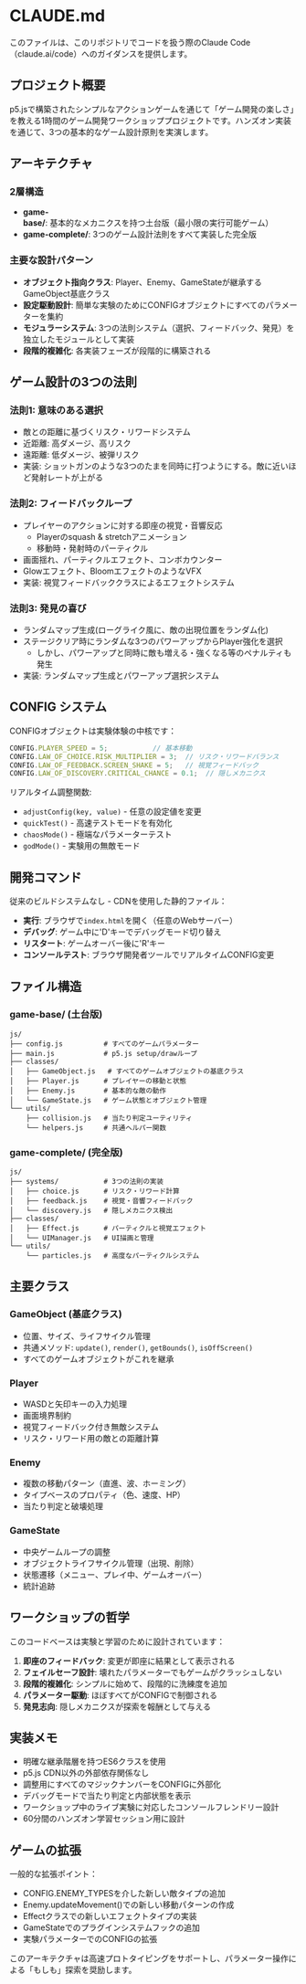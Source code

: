 # CLAUDE.md

このファイルは、このリポジトリでコードを扱う際のClaude Code（claude.ai/code）へのガイダンスを提供します。

## プロジェクト概要

p5.jsで構築されたシンプルなアクションゲームを通じて「ゲーム開発の楽しさ」を教える1時間のゲーム開発ワークショッププロジェクトです。ハンズオン実装を通じて、3つの基本的なゲーム設計原則を実演します。

## アーキテクチャ

### 2層構造
- **game-base/**: 基本的なメカニクスを持つ土台版（最小限の実行可能ゲーム）
- **game-complete/**: 3つのゲーム設計法則をすべて実装した完全版

### 主要な設計パターン
- **オブジェクト指向クラス**: Player、Enemy、GameStateが継承するGameObject基底クラス
- **設定駆動設計**: 簡単な実験のためにCONFIGオブジェクトにすべてのパラメーターを集約
- **モジュラーシステム**: 3つの法則システム（選択、フィードバック、発見）を独立したモジュールとして実装
- **段階的複雑化**: 各実装フェーズが段階的に構築される

## ゲーム設計の3つの法則

### 法則1: 意味のある選択
- 敵との距離に基づくリスク・リワードシステム
- 近距離: 高ダメージ、高リスク
- 遠距離: 低ダメージ、被弾リスク 
- 実装: ショットガンのような3つのたまを同時に打つようにする。敵に近いほど発射レートが上がる    

### 法則2: フィードバックループ
- プレイヤーのアクションに対する即座の視覚・音響反応
  - Playerのsquash & stretchアニメーション
  - 移動時・発射時のパーティクル
- 画面揺れ、パーティクルエフェクト、コンボカウンター
- Glowエフェクト、BloomエフェクトのようなVFX
- 実装: 視覚フィードバッククラスによるエフェクトシステム

### 法則3: 発見の喜び
- ランダムマップ生成(ローグライク風に、敵の出現位置をランダム化)
- ステージクリア時にランダムな3つのパワーアップからPlayer強化を選択
  - しかし、パワーアップと同時に敵も増える・強くなる等のペナルティも発生
- 実装: ランダムマップ生成とパワーアップ選択システム

## CONFIG システム

CONFIGオブジェクトは実験体験の中核です：

```javascript
CONFIG.PLAYER_SPEED = 5;           // 基本移動
CONFIG.LAW_OF_CHOICE.RISK_MULTIPLIER = 3;  // リスク・リワードバランス
CONFIG.LAW_OF_FEEDBACK.SCREEN_SHAKE = 5;   // 視覚フィードバック
CONFIG.LAW_OF_DISCOVERY.CRITICAL_CHANCE = 0.1;  // 隠しメカニクス
```

リアルタイム調整関数:
- `adjustConfig(key, value)` - 任意の設定値を変更
- `quickTest()` - 高速テストモードを有効化
- `chaosMode()` - 極端なパラメーターテスト
- `godMode()` - 実験用の無敵モード

## 開発コマンド

従来のビルドシステムなし - CDNを使用した静的ファイル：
- **実行**: ブラウザで`index.html`を開く（任意のWebサーバー）
- **デバッグ**: ゲーム中に'D'キーでデバッグモード切り替え
- **リスタート**: ゲームオーバー後に'R'キー
- **コンソールテスト**: ブラウザ開発者ツールでリアルタイムCONFIG変更

## ファイル構造

### game-base/ (土台版)
```
js/
├── config.js          # すべてのゲームパラメーター
├── main.js            # p5.js setup/drawループ
├── classes/
│   ├── GameObject.js   # すべてのゲームオブジェクトの基底クラス
│   ├── Player.js      # プレイヤーの移動と状態
│   ├── Enemy.js       # 基本的な敵の動作
│   └── GameState.js   # ゲーム状態とオブジェクト管理
└── utils/
    ├── collision.js   # 当たり判定ユーティリティ
    └── helpers.js     # 共通ヘルパー関数
```

### game-complete/ (完全版)
```
js/
├── systems/           # 3つの法則の実装
│   ├── choice.js      # リスク・リワード計算
│   ├── feedback.js    # 視覚・音響フィードバック
│   └── discovery.js   # 隠しメカニクス検出
├── classes/
│   ├── Effect.js      # パーティクルと視覚エフェクト
│   └── UIManager.js   # UI描画と管理
└── utils/
    └── particles.js   # 高度なパーティクルシステム
```

## 主要クラス

### GameObject (基底クラス)
- 位置、サイズ、ライフサイクル管理
- 共通メソッド: `update()`, `render()`, `getBounds()`, `isOffScreen()`
- すべてのゲームオブジェクトがこれを継承

### Player
- WASDと矢印キーの入力処理
- 画面境界制約
- 視覚フィードバック付き無敵システム
- リスク・リワード用の敵との距離計算

### Enemy
- 複数の移動パターン（直進、波、ホーミング）
- タイプベースのプロパティ（色、速度、HP）
- 当たり判定と破壊処理

### GameState
- 中央ゲームループの調整
- オブジェクトライフサイクル管理（出現、削除）
- 状態遷移（メニュー、プレイ中、ゲームオーバー）
- 統計追跡

## ワークショップの哲学

このコードベースは実験と学習のために設計されています：

1. **即座のフィードバック**: 変更が即座に結果として表示される
2. **フェイルセーフ設計**: 壊れたパラメーターでもゲームがクラッシュしない
3. **段階的複雑化**: シンプルに始めて、段階的に洗練度を追加
4. **パラメーター駆動**: ほぼすべてがCONFIGで制御される
5. **発見志向**: 隠しメカニクスが探索を報酬として与える

## 実装メモ

- 明確な継承階層を持つES6クラスを使用
- p5.js CDN以外の外部依存関係なし
- 調整用にすべてのマジックナンバーをCONFIGに外部化
- デバッグモードで当たり判定と内部状態を表示
- ワークショップ中のライブ実験に対応したコンソールフレンドリー設計
- 60分間のハンズオン学習セッション用に設計

## ゲームの拡張

一般的な拡張ポイント：
- CONFIG.ENEMY_TYPESを介した新しい敵タイプの追加
- Enemy.updateMovement()での新しい移動パターンの作成
- Effectクラスでの新しいエフェクトタイプの実装
- GameStateでのプラグインシステムフックの追加
- 実験パラメーターでのCONFIGの拡張

このアーキテクチャは高速プロトタイピングをサポートし、パラメーター操作による「もしも」探索を奨励します。
